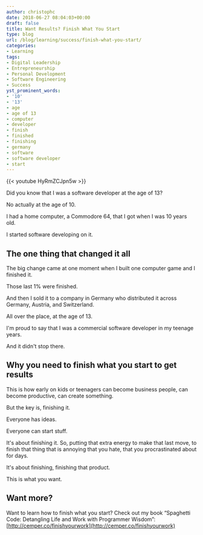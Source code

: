 ```yaml
---
author: christophc
date: 2018-06-27 08:04:03+00:00
draft: false
title: Want Results? Finish What You Start
type: blog
url: /blog/learning/success/finish-what-you-start/
categories:
- Learning
tags:
- Digital Leadership
- Entrepreneurship
- Personal Development
- Software Engineering
- Success
yst_prominent_words:
- '10'
- '13'
- age
- age of 13
- computer
- developer
- finish
- finished
- finishing
- germany
- software
- software developer
- start
---
```


{{< youtube HyRmZCJpn5w >}}

Did you know that I was a software developer at the age of 13?

No actually at the age of 10.

I had a home computer, a Commodore 64, that I got when I was 10 years old.

I started software developing on it.


## The one thing that changed it all


The big change came at one moment when I built one computer game and I finished it.

Those last 1% were finished.

And then I sold it to a company in Germany who distributed it across Germany, Austria, and Switzerland.

All over the place, at the age of 13.

I'm proud to say that I was a commercial software developer in my teenage years.

And it didn't stop there.


## Why you need to finish what you start to get results


This is how early on kids or teenagers can become business people, can become productive, can create something.

But the key is, finishing it.

Everyone has ideas.

Everyone can start stuff.

It's about finishing it. So, putting that extra energy to make that last move, to finish that thing that is annoying that you hate, that you procrastinated about for days.

It's about finishing, finishing that product.

This is what you want.


## Want more?


Want to learn how to finish what you start? Check out my book “Spaghetti Code: Detangling Life and Work with Programmer Wisdom”: [http://cemper.co/finishyourwork](http://cemper.co/finishyourwork)
